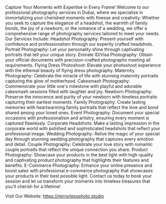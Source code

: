 Capture Your Moments with Expertise in Every Frame!
Welcome to our professional photography services in Dubai, where we specialize in immortalizing your cherished moments with finesse and creativity. Whether you seek to capture the elegance of a headshot, the warmth of family bonds, the joy of a newborn, or the romance of a wedding, we offer a comprehensive range of photography services tailored to meet your needs.
Our Services Include:
Headshot Photography: Present yourself with confidence and professionalism through our expertly crafted headshots.
Portrait Photography: Let your personality shine through captivating portraits that tell your unique story.
Emirate ID/Visa Photography: Obtain your official documents with precision-crafted photographs meeting all requirements.
Flying Dress Photoshoot: Elevate your photoshoot experience with the ethereal beauty of flying dress photography.
Maternity Photography: Celebrate the miracle of life with stunning maternity portraits capturing the glow of motherhood.
Cakesmash Photography: Commemorate your little one's milestone with playful and adorable cakesmash sessions filled with laughter and joy.
Newborn Photography: Preserve the innocence and purity of your newborn with timeless portraits capturing their earliest moments.
Family Photography: Create lasting memories with heartwarming family portraits that reflect the love and bond shared among your loved ones.
Event Photography: Document your special occasions with professionalism and artistry, ensuring every moment is captured flawlessly.
Corporate Headshots: Make a lasting impression in the corporate world with polished and sophisticated headshots that reflect your professional image.
Wedding Photography: Relive the magic of your special day through stunning wedding photography that captures every emotion and detail.
Couple Photography: Celebrate your love story with romantic couple portraits that reflect the unique connection you share.
Product Photography: Showcase your products in the best light with high-quality and captivating product photography that highlights their features and benefits.
E-Commerce Photography: Enhance your online presence and boost sales with professional e-commerce photography that showcases your products in their best possible light.
Contact us today to book your session and let us transform your moments into timeless treasures that you'll cherish for a lifetime!

Visit Our Website: https://mirrorlessphoto.studio
